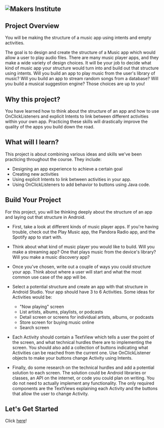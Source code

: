 ![Makers Institute](../images/logo-makersinstitute.png)
-

## Project Overview
You will be making the structure of a music app using intents and empty activities.

The goal is to design and create the structure of a Music app which would allow a user to play audio files. There are many music player apps, and they make a wide variety of design choices. It will be your job to decide what kind of music app your structure would turn into and build out that structure using intents. Will you build an app to play music from the user's library of music? Will you build an app to stream random songs from a database? Will you build a musical suggestion engine? Those choices are up to you!

## Why this project?
You have learned how to think about the structure of an app and how to use OnClickListeners and explicit Intents to link between different activities within your own app. Practicing these skills will drastically improve the quality of the apps you build down the road.

## What will I learn?
This project is about combining various ideas and skills we've been practicing throughout the course. They include:

- Designing an app experience to achieve a certain goal
- Creating new activities
- Using explicit Intents to link between activities in your app.
- Using OnClickListeners to add behavior to buttons using Java code.

## Build Your Project
For this project, you will be thinking deeply about the structure of an app and laying out that structure in Android.

- First, take a look at different kinds of music player apps. If you're having trouble, check out the Play Music app, the Pandora Radio app, and the Spotify app to start with.

- Think about what kind of music player you would like to build. Will you make a streaming app? One that plays music from the device's library? Will you make a music discovery app?

- Once you've chosen, write out a couple of ways you could structure your app. Think about where a user will start and what the most common use case of the app will be.

- Select a potential structure and create an app with that structure in Android Studio. Your app should have 3 to 6 Activities. Some ideas for Activities would be:
  - "Now playing" screen
  - List artists, albums, playlists, or podcasts
  - Detail screen or screens for individual artists, albums, or podcasts
  - Store screen for buying music online
  - Search screen

- Each Activity should contain a TextView which tells a user the point of the screen, and what technical hurdles there are to implementing the screen. You should also add a collection of buttons indicating what Activities can be reached from the current one. Use OnClickListener objects to make your buttons change Activity using Intents.

- Finally, do some research on the technical hurdles and add a potential solution to each screen. The solution could be Android libraries or classes, an API on the internet, or code you could plan on writing. You do not need to actually implement any functionality. The only required components are the TextViews explaining each Activity and the buttons that allow the user to change Activity.

## Let's Get Started

Click [here](https://github.com/makersinstitute/android-academy/blob/master/instructions/w6d1%20-%20Music%20App.md)!
	
